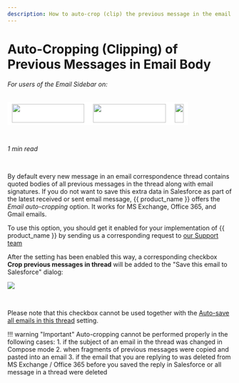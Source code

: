 ```yaml
---
description: How to auto-crop (clip) the previous message in the email body 
---
```

# Auto-Cropping (Clipping) of Previous Messages in Email Body  
  

<i>For users of the Email Sidebar on:</i><br><br>
<div class="container" style="display: inline-block; height: 42px; width: 162px; padding: 5px 10px; background-color: #fff;"><img src="https://revenuegrid.com/revenue-inbox/wp-content/uploads/Exchange1.svg" style="height: 100%; object-fit: contain; vertical-align: middle;"></div><div class="container" style="display: inline-block; height: 42px; width: 163px; padding: 5px 10px; background-color: #fff;"><img src="https://revenuegrid.com/revenue-inbox/wp-content/uploads/Office365.svg" style="height: 100%; object-fit: contain; vertical-align: middle;"></div><div class="container" style="display: inline-block; height: 42px; width: auto; padding: 5px 10px; background-color: #fff;"><img src="https://smartcloudconnect.io/wp-content/uploads/2021/08/logo-Gmail.jpg" style="height: 100%; object-fit: contain; vertical-align: middle;"></div> 

&nbsp;

*1 min read*  

<!-- ShareThis BEGIN --> 
<div class="addthis_inline_share_toolbox"></div>
<!-- End ShareThis --> 

&nbsp;

By default every new message in an email correspondence thread contains quoted bodies of all previous messages in the thread along with email signatures. If you do not want to save this extra data in Salesforce as part of the latest received or sent email message, {{ product_name }} offers the *Email auto-cropping* option. It works for MS Exchange, Office 365, and Gmail emails.

To use this option, you should get it enabled for your implementation of {{ product_name }} by sending us a corresponding request to [our Support team](mailto:support@revenuegrid.com)

After the setting has been enabled this way, a corresponding checkbox **Crop previous messages in thread** will be added to the "Save this email to Salesforce" dialog:

![](../assets/images/Configuration-&-Settings/User-Settings/Auto-Cropping-of-Previous-Messages-in-Email-Body/cropping.png)

&nbsp;

Please note that this checkbox cannot be used together with the [Auto-save all emails in this thread](../Configuring-Activities-Synchronization-Settings/#automatic_saving_of_email_threads) setting.



!!! warning "Important"
    Auto-cropping cannot be performed properly in the following cases:
    1. if the subject of an email in the thread was changed in Compose mode
    2. when fragments of previous messages were copied and pasted into an email
    3. if the email that you are replying to was deleted from MS Exchange / Office 365 before you saved the reply in Salesforce or all message in a thread were deleted

&#160;
 &#160;

